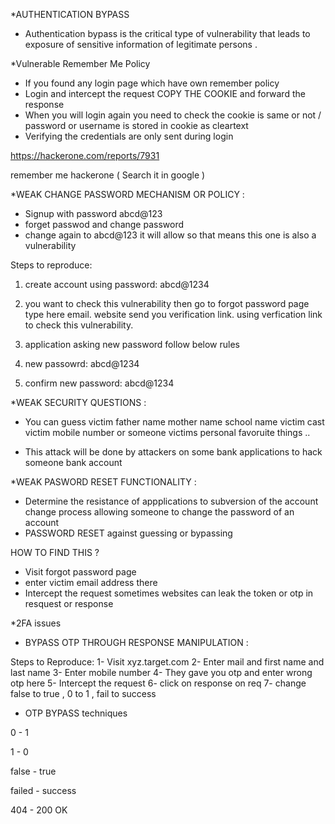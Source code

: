*AUTHENTICATION BYPASS

- Authentication bypass is the critical type of vulnerability that leads to exposure of sensitive information of legitimate persons .




*Vulnerable Remember Me Policy 

- If you found any login page which have own remember policy 
- Login and intercept the request COPY THE COOKIE and forward the response
- When you will login again you need to check the cookie is same or not / password or username is stored in cookie as cleartext 
- Verifying the credentials are only sent during login

https://hackerone.com/reports/7931

remember me hackerone ( Search it in google )


*WEAK CHANGE PASSWORD MECHANISM OR POLICY :

- Signup with password abcd@123
- forget passwod and change password
- change again to abcd@123 it will allow so that means this one is also a vulnerability 

Steps to reproduce:

1. create account using password: abcd@1234

2. you want to check this vulnerability then go to forgot password page type here email. website send you verification link. using verfication link to check this vulnerability.

3. application asking new password follow below rules

2. new passowrd: abcd@1234

3. confirm new password: abcd@1234


*WEAK SECURITY QUESTIONS :

- You can guess victim father name mother name school name victim cast victim mobile number or someone victims personal favoruite things ..

- This attack will be done by attackers on some bank applications to hack someone bank account 



*WEAK PASWORD RESET FUNCTIONALITY :

- Determine the resistance of appplications to subversion of the account change process allowing someone to change the password of an account
- PASSWORD RESET against guessing or bypassing

HOW TO FIND THIS ?

- Visit forgot password page
- enter victim email address there
- Intercept the request sometimes websites can leak the token or otp in resquest or response



*2FA issues


- BYPASS OTP THROUGH RESPONSE MANIPULATION :

Steps to Reproduce:
1- Visit xyz.target.com
2- Enter mail and first name and last name
3- Enter mobile number 
4- They gave you otp and enter wrong otp here
5- Intercept the request
6- click on response on req
7- change false to true , 0 to 1 , fail to success

- OTP BYPASS techniques

0 - 1

1 - 0

false - true

failed - success

404  - 200 OK





